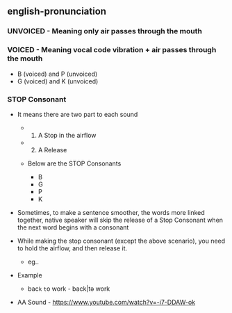 ## english-pronunciation

### UNVOICED - Meaning only air passes through the mouth

### VOICED - Meaning vocal code vibration + air passes through the mouth

- B (voiced) and P (unvoiced)
- G (voiced) and K (unvoiced)

### STOP Consonant

- It means there are two part to each sound

  - 1. A Stop in the airflow
  - 2. A Release

  - Below are the STOP Consonants
    - B
    - G
    - P
    - K

- Sometimes, to make a sentence smoother, the words more linked together, native speaker will skip the release of a Stop
  Consonant when the next word begins with a consonant

- While making the stop consonant (except the above scenario), you need to hold the airflow, and then release it.

  - eg..

- Example

  - bac`k` `t`o work - back|tə work

- AA Sound - https://www.youtube.com/watch?v=-i7-DDAW-ok
